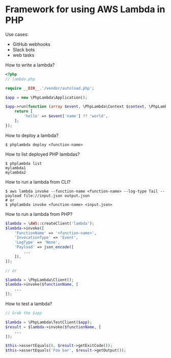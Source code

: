 # Framework for using AWS Lambda in PHP

Use cases:

- GitHub webhooks
- Slack bots
- web tasks

How to write a lambda?

```php
<?php
// lambda.php

require __DIR__.'/vendor/autoload.php';

$app = new \PhpLambda\Application();

$app->run(function (array $event, \PhpLambda\Context $context, \PhpLambda\IO $io) {
    return [
        'hello' => $event['name'] ?? 'world',
    ];
});
```

How to deploy a lambda?

```shell
$ phplambda deploy <function-name>
```

How to list deployed PHP lambdas?

```shell
$ phplambda list
mylambda1
mylambda2
```

How to run a lambda from CLI?

```shell
$ aws lambda invoke --function-name <function-name> --log-type Tail --payload file://input.json output.json
# or
$ phplambda invoke <function-name> <input.json>
```

How to run a lambda from PHP?

```php
$lambda = \AWS::createClient('lambda');
$lambda->invoke([
    'FunctionName' => '<function-name>',
    'InvocationType' => 'Event',
    'LogType' => 'None',
    'Payload' => json_encode([
        ...
    ]),
]);

// or

$lambda = \PhpLambda\Client();
$lambda->invoke($functionName, [
    ...
]);
```

How to test a lambda?

```php
// Grab the $app

$lambda = \PhpLambda\TestClient($app);
$result = $lambda->invoke($functionName, [
    ...
]);

$this->assertEquals(0, $result->getExitCode());
$this->assertEquals('Foo bar', $result->getOutput());
```
